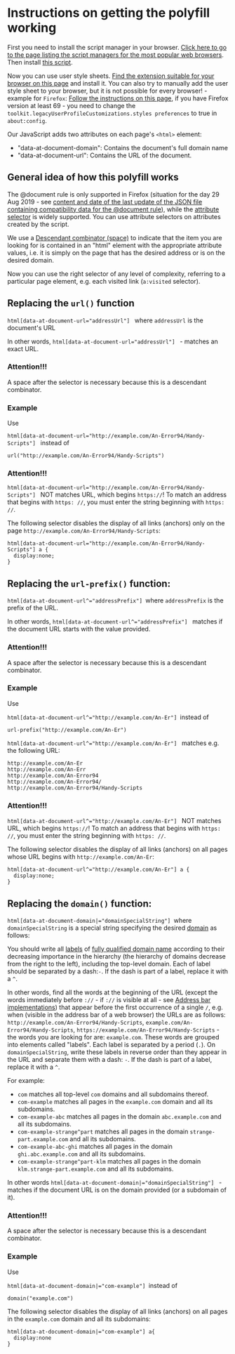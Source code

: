 # Instructions on getting the polyfill working

First you need to install the script manager in your browser. [Click here to go to the page listing the script managers for the most popular web browsers](https://github.com/OpenUserJS/OpenUserJS.org/wiki/Userscript-Beginners-HOWTO). Then install [this script](JavaScript.js).

Now you can use user style sheets. [Find the extension suitable for your browser on this page](https://github.com/openstyles/stylus/wiki/Stylish-alternatives) and install it. You can also try to manually add the user style sheet to your browser, but it is not possible for every browser! - example for `Firefox`: [Follow the instructions on this page](http://kb.mozillazine.org/UserContent.css), if you have Firefox version at least 69 - you need to change the `toolkit.legacyUserProfileCustomizations.styles preferences` to true in `about:config`.


Our JavaScript adds two attributes on each page's `<html>` element:

* "data-at-document-domain": Contains the document's full domain name
* "data-at-document-url": Contains the URL of the document.

## General idea of how this polyfill works

The @document rule is only supported in Firefox (situation for the day 29 Aug 2019 - see  [content and date of the last update of the JSON file containing compatibility data for the @document rule](https://github.com/mdn/browser-compat-data/blob/master/css/at-rules/document.json)), while the [attribute selector](https://developer.mozilla.org/en-US/docs/Web/CSS/Attribute_selectors) is widely supported. You can use attribute selectors on attributes created by the script.

We use a [Descendant combinator (space)](https://developer.mozilla.org/en-US/docs/Web/CSS/Descendant_combinator) to indicate that the item you are looking for is contained in an "html" element with the appropriate attribute values, i.e. it is simply on the page that has the desired address or is on the desired domain.

Now you can use the right selector of any level of complexity, referring to a particular page element, e.g. each visited link (`a:visited` selector).


## Replacing the `url()` function

`html[data-at-document-url="addressUrl"] ` where `addressUrl` is the document's URL

In other words, `html[data-at-document-url="addressUrl"] ` - matches an exact URL.

### Attention!!!
A space after the selector is necessary because this is a descendant combinator.

### Example

Use

`html[data-at-document-url="http://example.com/An-Error94/Handy-Scripts"] ` instead of

```
url("http://example.com/An-Error94/Handy-Scripts")
```

### Attention!!!
```html[data-at-document-url="http://example.com/An-Error94/Handy-Scripts"] ``` NOT matches URL, which begins `https://`! To match an address that begins with `https: //`, you must enter the string beginning with `https: //`.

The following selector disables the display of all links (anchors) only on the page `http://example.com/An-Error94/Handy-Scripts`:

```
html[data-at-document-url="http://example.com/An-Error94/Handy-Scripts"] a {
  display:none;
}
```

## Replacing the `url-prefix()` function:

```html[data-at-document-url^="addressPrefix"] ```where `addressPrefix` is the prefix of the URL.

In other words, `html[data-at-document-url^="addressPrefix"] ` matches if the document URL starts with the value provided.

### Attention!!!
A space after the selector is necessary because this is a descendant combinator.

### Example

Use

```html[data-at-document-url^="http://example.com/An-Er"] ```instead of

```
url-prefix("http://example.com/An-Er")
```

```html[data-at-document-url^="http://example.com/An-Er"] ``` matches e.g. the following URL:

```
http://example.com/An-Er
http://example.com/An-Err
http://example.com/An-Error94
http://example.com/An-Error94/
http://example.com/An-Error94/Handy-Scripts
```

### Attention!!!
```html[data-at-document-url^="http://example.com/An-Er"] ``` NOT matches URL, which begins `https://`! To match an address that begins with `https: //`, you must enter the string beginning with `https: //`.

The following selector disables the display of all links (anchors) on all pages whose URL begins with `http://example.com/An-Er`:

```
html[data-at-document-url^="http://example.com/An-Er"] a {
  display:none;
}
```

## Replacing the `domain()` function:

`html[data-at-document-domain|="domainSpecialString"] `where `domainSpecialString` is a special string specifying the desired [domain](https://en.wikipedia.org/wiki/Domain_name) as follows:

You should write all [labels](https://en.wikipedia.org/wiki/Domain_name#Domain_name_syntax) of [fully qualified domain name](https://en.wikipedia.org/wiki/Fully_qualified_domain_name) according to their decreasing importance in the hierarchy (the hierarchy of domains decrease from the right to the left), including the top-level domain. Each of label should be separated by a dash:`-`. If the dash is part of a label, replace it with a `^`.

In other words, find all the words at the beginning of the URL (except the words immediately before `://` - if `://` is visible at all - see [Address bar implementations](https://en.wikipedia.org/wiki/Address_bar#Address_bar_implementations)) that appear before the first occurrence of a single `/`, e.g. when (visible in the address bar of a web browser) the URLs are as follows: `http://example.com/An-Error94/Handy-Scripts`, `example.com/An-Error94/Handy-Scripts`, `https://example.com/An-Error94/Handy-Scripts` - the words you are looking for are: `example.com`.
These words are grouped into elements called "labels". Each label is separated by a period (`.`). On `domainSpecialString`, write these labels in reverse order than they appear in the URL and separate them with a dash: `-`. If the dash is part of a label, replace it with a `^`.

For example:

* `com` matches all top-level `com` domains and all subdomains thereof.
* `com-example` matches all pages in the `example.com` domain and all its subdomains.
* `com-example-abc` matches all pages in the domain `abc.example.com` and all its subdomains.
* `com-example-strange^part` matches all pages in the domain `strange-part.example.com` and all its subdomains.
* `com-example-abc-ghi` matches all pages in the domain `ghi.abc.example.com` and all its subdomains.
* `com-example-strange^part-klm` matches all pages in the domain `klm.strange-part.example.com` and all its subdomains.

In other words `html[data-at-document-domain|="domainSpecialString"] ` - matches if the document URL is on the domain provided (or a subdomain of it).

### Attention!!!
A space after the selector is necessary because this is a descendant combinator.

### Example

Use

```html[data-at-document-domain|="com-example"] ```instead of

```
domain("example.com")
```

The following selector disables the display of all links (anchors) on all pages in the `example.com` domain and all its subdomains:

```
html[data-at-document-domain|="com-example"] a{
  display:none
}
```
